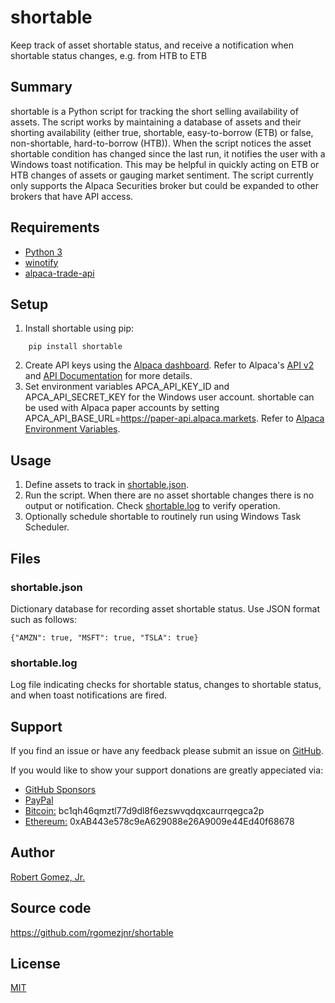 # shortable
Keep track of asset shortable status, and receive a notification when shortable status changes, e.g. from HTB to ETB

## Summary
shortable is a Python script for tracking the short selling availability of assets. The script works by maintaining a
database of assets and their shorting availability (either true, shortable, easy-to-borrow (ETB) or false, non-shortable,
hard-to-borrow (HTB)). When the script notices the asset shortable condition has changed since the last run, it notifies
the user with a Windows toast notification. This may be helpful in quickly acting on ETB or HTB changes of assets or
gauging market sentiment. The script currently only supports the Alpaca Securities broker but could be expanded to other
brokers that have API access.

## Requirements
- [Python 3](https://www.python.org/downloads/)
- [winotify](https://github.com/versa-syahptr/winotify)
- [alpaca-trade-api](https://github.com/alpacahq/alpaca-trade-api-python)

## Setup
1. Install shortable using pip:
```
    pip install shortable
```
2. Create API keys using the [Alpaca dashboard](https://app.alpaca.markets/login). Refer to Alpaca's [API v2](https://alpaca.markets/docs/api-documentation/api-v2/) and [API Documentation](https://alpaca.markets/docs/api-documentation/) for more details.
3. Set environment variables APCA_API_KEY_ID and APCA_API_SECRET_KEY for the Windows user account.
shortable can be used with Alpaca paper accounts by setting APCA_API_BASE_URL=https://paper-api.alpaca.markets. Refer to
[Alpaca Environment Variables](https://github.com/alpacahq/alpaca-trade-api-python#alpaca-environment-variables).

## Usage
1. Define assets to track in [shortable.json](#shortablejson).
2. Run the script. When there are no asset shortable changes there is no output or notification. Check [shortable.log](#shortablelog) to verify operation.
3. Optionally schedule shortable to routinely run using Windows Task Scheduler.

## Files
### shortable.json
Dictionary database for recording asset shortable status. Use JSON format such as follows:
```
{"AMZN": true, "MSFT": true, "TSLA": true}
```

### shortable.log
Log file indicating checks for shortable status, changes to shortable status, and when toast notifications are fired.

## Support
If you find an issue or have any feedback please submit an issue on [GitHub](https://github.com/rgomezjnr/shortable/issues).

If you would like to show your support donations are greatly appeciated via:
- [GitHub Sponsors](https://github.com/sponsors/rgomezjnr)
- [PayPal](https://paypal.me/rgomezjnr)
- [Bitcoin:](bitcoin:bc1qh46qmztl77d9dl8f6ezswvqdqxcaurrqegca2p) bc1qh46qmztl77d9dl8f6ezswvqdqxcaurrqegca2p
- [Ethereum:](ethereum:0xAB443e578c9eA629088e26A9009e44Ed40f68678) 0xAB443e578c9eA629088e26A9009e44Ed40f68678

## Author
[Robert Gomez, Jr.](https://github.com/rgomezjnr)

## Source code
https://github.com/rgomezjnr/shortable

## License
[MIT](https://github.com/rgomezjnr/shortable/blob/master/LICENSE.txt)
